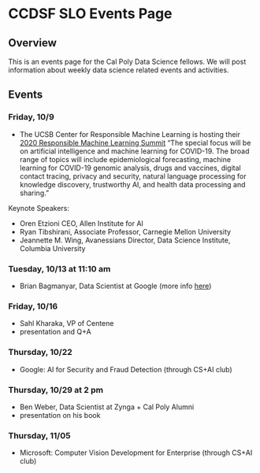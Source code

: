 # CCDSF SLO Events Page
## Overview
This is an events page for the Cal Poly Data Science fellows.  We will post information about weekly data science related events and activities.

## Events

### Friday, 10/9
- The UCSB Center for Responsible Machine Learning is hosting their [2020 Responsible Machine Learning Summit](https://ml.ucsb.edu/2020-responsible-machine-learning-summit)
“The special focus will be on artificial intelligence and machine learning for COVID-19. The broad range of topics will include epidemiological forecasting, machine learning for COVID-19 genomic analysis, drugs and vaccines, digital contact tracing, privacy and security, natural language processing for knowledge discovery, trustworthy AI, and health data processing and sharing.”

Keynote Speakers:
- Oren Etzioni CEO, Allen Institute for AI
- Ryan Tibshirani, Associate Professor, Carnegie Mellon University
- Jeannette M. Wing, Avanessians Director, Data Science Institute, Columbia University

### Tuesday, 10/13 at 11:10 am
- Brian Bagmanyar, Data Scientist at Google (more info [here](https://calpoly.joinhandshake.com/events/588491))

### Friday, 10/16
- Sahl Kharaka, VP of Centene
- presentation and Q+A

### Thursday, 10/22
- Google: AI for Security and Fraud Detection (through CS+AI club)

### Thursday, 10/29 at 2 pm
- Ben Weber, Data Scientist at Zynga + Cal Poly Alumni 
- presentation on his book

### Thursday, 11/05
- Microsoft: Computer Vision Development for Enterprise (through CS+AI club)
